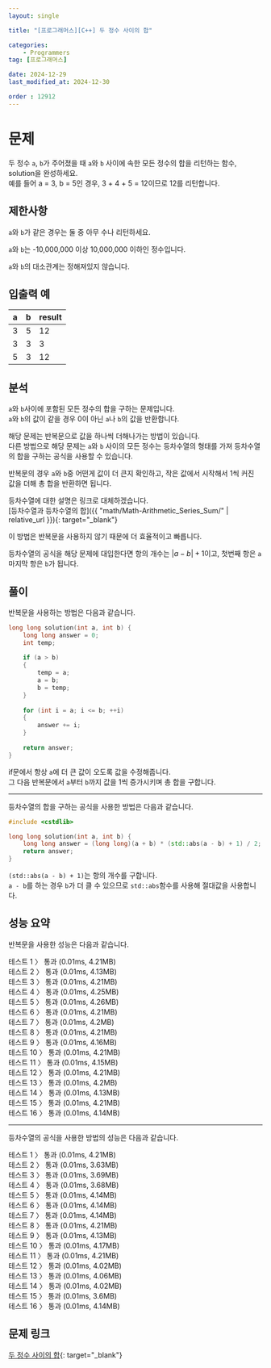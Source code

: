 ```yaml
---
layout: single

title: "[프로그래머스][C++] 두 정수 사이의 합"

categories:
    - Programmers
tag: [프로그래머스]

date: 2024-12-29
last_modified_at: 2024-12-30

order : 12912
---
```


# 문제

두 정수 `a`, `b`가 주어졌을 때 `a`와 `b` 사이에 속한 모든 정수의 합을 리턴하는 함수, solution을 완성하세요.  
예를 들어 a = 3, b = 5인 경우, 3 + 4 + 5 = 12이므로 12를 리턴합니다.

## 제한사항

`a`와 `b`가 같은 경우는 둘 중 아무 수나 리턴하세요.

`a`와 `b`는 -10,000,000 이상 10,000,000 이하인 정수입니다.

`a`와 `b`의 대소관계는 정해져있지 않습니다.

## 입출력 예

|a|b|result|
|---|---|---|
|3|5|12|
|3|3|3|
|5|3|12|

## 분석

`a`와 `b`사이에 포함된 모든 정수의 합을 구하는 문제입니다.  
`a`와 `b`의 값이 같을 경우 0이 아닌 `a`나 `b`의 값을 반환합니다.

해당 문제는 반복문으로 값을 하나씩 더해나가는 방법이 있습니다.  
다른 방법으로 해당 문제는 `a`와 `b` 사이의 모든 정수는 등차수열의 형태를 가져 등차수열의 합을 구하는 공식을 사용할 수 있습니다.

반복문의 경우 `a`와 `b`중 어떤게 값이 더 큰지 확인하고, 작은 값에서 시작해서 1씩 커진 값을 더해 총 합을 반환하면 됩니다.

등차수열에 대한 설명은 링크로 대체하겠습니다.  
[등차수열과 등차수열의 합]({{ "math/Math-Arithmetic_Series_Sum/" | relative_url }}){: target="_blank"}

이 방법은 반복문을 사용하지 않기 때문에 더 효율적이고 빠릅니다.

등차수열의 공식을 해당 문제에 대입한다면 항의 개수는 $\vert a - b \vert + 1$이고, 첫번째 항은 `a` 마지막 항은 `b`가 됩니다.

## 풀이

반복문을 사용하는 방법은 다음과 같습니다.

```cpp
long long solution(int a, int b) {
    long long answer = 0;
    int temp;
    
    if (a > b)
    {
        temp = a;
        a = b;
        b = temp;
    }
    
    for (int i = a; i <= b; ++i)
    {
        answer += i;
    }
    
    return answer;
}
```

if문에서 항상 `a`에 더 큰 값이 오도록 값을 수정해줍니다.  
그 다음 반복문에서 `a`부터 `b`까지 값을 1씩 증가시키며 총 합을 구합니다.

---

등차수열의 합을 구하는 공식을 사용한 방법은 다음과 같습니다.

```cpp
#include <cstdlib>

long long solution(int a, int b) {
    long long answer = (long long)(a + b) * (std::abs(a - b) + 1) / 2;
    return answer;
}
```

``(std::abs(a - b) + 1)``는 항의 개수를 구합니다.  
``a - b``를 하는 경우 `b`가 더 클 수 있으므로 `std::abs`함수를 사용해 절대값을 사용합니다.

## 성능 요약

반복문을 사용한 성능은 다음과 같습니다.

테스트 1 〉 통과 (0.01ms, 4.21MB)  
테스트 2 〉 통과 (0.01ms, 4.13MB)  
테스트 3 〉 통과 (0.01ms, 4.21MB)  
테스트 4 〉 통과 (0.01ms, 4.25MB)  
테스트 5 〉 통과 (0.01ms, 4.26MB)  
테스트 6 〉 통과 (0.01ms, 4.21MB)  
테스트 7 〉 통과 (0.01ms, 4.2MB)  
테스트 8 〉 통과 (0.01ms, 4.21MB)  
테스트 9 〉 통과 (0.01ms, 4.16MB)  
테스트 10 〉 통과 (0.01ms, 4.21MB)  
테스트 11 〉 통과 (0.01ms, 4.15MB)  
테스트 12 〉 통과 (0.01ms, 4.21MB)  
테스트 13 〉 통과 (0.01ms, 4.2MB)  
테스트 14 〉 통과 (0.01ms, 4.13MB)  
테스트 15 〉 통과 (0.01ms, 4.21MB)  
테스트 16 〉 통과 (0.01ms, 4.14MB)

---

등차수열의 공식을 사용한 방법의 성능은 다음과 같습니다.

테스트 1 〉	통과 (0.01ms, 4.21MB)  
테스트 2 〉	통과 (0.01ms, 3.63MB)  
테스트 3 〉	통과 (0.01ms, 3.69MB)  
테스트 4 〉	통과 (0.01ms, 3.68MB)  
테스트 5 〉	통과 (0.01ms, 4.14MB)  
테스트 6 〉	통과 (0.01ms, 4.14MB)  
테스트 7 〉	통과 (0.01ms, 4.14MB)  
테스트 8 〉	통과 (0.01ms, 4.21MB)  
테스트 9 〉	통과 (0.01ms, 4.13MB)  
테스트 10 〉 통과 (0.01ms, 4.17MB)  
테스트 11 〉 통과 (0.01ms, 4.21MB)  
테스트 12 〉 통과 (0.01ms, 4.02MB)  
테스트 13 〉 통과 (0.01ms, 4.06MB)  
테스트 14 〉 통과 (0.01ms, 4.02MB)  
테스트 15 〉 통과 (0.01ms, 3.6MB)  
테스트 16 〉 통과 (0.01ms, 4.14MB)

## 문제 링크

[두 정수 사이의 합](https://school.programmers.co.kr/learn/courses/30/lessons/12912){: target="_blank"}